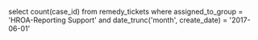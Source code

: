 select
  count(case_id)
from remedy_tickets
where
  assigned_to_group = 'HROA-Reporting Support'
  and date_trunc('month', create_date) = '2017-06-01'
